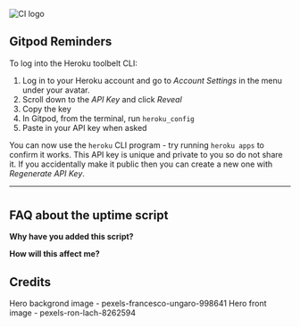 ![CI logo](https://codeinstitute.s3.amazonaws.com/fullstack/ci_logo_small.png)


## Gitpod Reminders



To log into the Heroku toolbelt CLI:

1. Log in to your Heroku account and go to *Account Settings* in the menu under your avatar.
2. Scroll down to the *API Key* and click *Reveal*
3. Copy the key
4. In Gitpod, from the terminal, run `heroku_config`
5. Paste in your API key when asked

You can now use the `heroku` CLI program - try running `heroku apps` to confirm it works. This API key is unique and private to you so do not share it. If you accidentally make it public then you can create a new one with _Regenerate API Key_.

------

#

## FAQ about the uptime script

**Why have you added this script?**

**How will this affect me?**

## Credits
Hero backgrond image - pexels-francesco-ungaro-998641
Hero front image - pexels-ron-lach-8262594